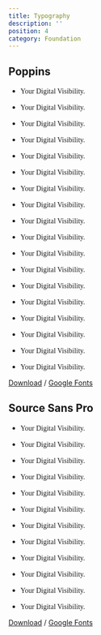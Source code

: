 ```yaml
---
title: Typography
description: ''
position: 4
category: Foundation
---
```


## Poppins
- <p class="text-xl font-hairline" style="font-family: 'Poppins'">Your Digital Visibility.</p>
- <p class="text-xl font-hairline italic" style="font-family: 'Poppins'">Your Digital Visibility.</p>
- <p class="text-xl font-thin" style="font-family: 'Poppins'">Your Digital Visibility.</p>
- <p class="text-xl font-thin italic" style="font-family: 'Poppins'">Your Digital Visibility.</p>
- <p class="text-xl font-light" style="font-family: 'Poppins'">Your Digital Visibility.</p>
- <p class="text-xl font-light italic" style="font-family: 'Poppins'">Your Digital Visibility.</p>
- <p class="text-xl font-normal" style="font-family: 'Poppins'">Your Digital Visibility.</p>
- <p class="text-xl font-normal italic" style="font-family: 'Poppins'">Your Digital Visibility.</p>
- <p class="text-xl font-medium" style="font-family: 'Poppins'">Your Digital Visibility.</p>
- <p class="text-xl font-medium italic" style="font-family: 'Poppins'">Your Digital Visibility.</p>
- <p class="text-xl font-semibold" style="font-family: 'Poppins'">Your Digital Visibility.</p>
- <p class="text-xl font-semibold italic" style="font-family: 'Poppins'">Your Digital Visibility.</p>
- <p class="text-xl font-bold" style="font-family: 'Poppins'">Your Digital Visibility.</p>
- <p class="text-xl font-bold italic" style="font-family: 'Poppins'">Your Digital Visibility.</p>
- <p class="text-xl font-extrabold" style="font-family: 'Poppins'">Your Digital Visibility.</p>
- <p class="text-xl font-extrabold italic" style="font-family: 'Poppins'">Your Digital Visibility.</p>
- <p class="text-xl font-black" style="font-family: 'Poppins'">Your Digital Visibility.</p>
- <p class="text-xl font-black italic" style="font-family: 'Poppins'">Your Digital Visibility.</p>

[Download](https://fonts.google.com/download?family=Poppins) / [Google Fonts](https://fonts.google.com/specimen/Poppins?sidebar.open=true&selection.family=Poppins:ital,wght@0,100;0,200;0,300;0,400;0,500;0,600;0,700;0,800;0,900;1,100;1,200;1,300;1,400;1,500;1,600;1,700;1,800;1,900)

## Source Sans Pro
- <p class="text-xl font-thin" style="font-family: 'Source Sans Pro'">Your Digital Visibility.</p>
- <p class="text-xl font-thin italic" style="font-family: 'Source Sans Pro'">Your Digital Visibility.</p>
- <p class="text-xl font-light" style="font-family: 'Source Sans Pro'">Your Digital Visibility.</p>
- <p class="text-xl font-light italic" style="font-family: 'Source Sans Pro'">Your Digital Visibility.</p>
- <p class="text-xl font-normal" style="font-family: 'Source Sans Pro'">Your Digital Visibility.</p>
- <p class="text-xl font-normal italic" style="font-family: 'Source Sans Pro'">Your Digital Visibility.</p>
- <p class="text-xl font-semibold" style="font-family: 'Source Sans Pro'">Your Digital Visibility.</p>
- <p class="text-xl font-semibold italic" style="font-family: 'Source Sans Pro'">Your Digital Visibility.</p>
- <p class="text-xl font-bold" style="font-family: 'Source Sans Pro'">Your Digital Visibility.</p>
- <p class="text-xl font-bold italic" style="font-family: 'Source Sans Pro'">Your Digital Visibility.</p>
- <p class="text-xl font-black" style="font-family: 'Source Sans Pro'">Your Digital Visibility.</p>
- <p class="text-xl font-black italic" style="font-family: 'Source Sans Pro'">Your Digital Visibility.</p>

[Download](https://fonts.google.com/download?family=Source%20Sans%20Pro) / [Google Fonts](https://fonts.google.com/specimen/Source+Sans+Pro?query=source+san&sidebar.open=true&selection.family=Source+Sans+Pro:ital,wght@0,200;0,300;0,400;0,600;0,700;0,900;1,200;1,300;1,400;1,600;1,700;1,900#glyphs)

<style>
    @import url('https://fonts.googleapis.com/css2?family=Source+Sans+Pro:ital,wght@0,200;0,300;0,400;0,600;0,700;0,900;1,200;1,300;1,400;1,600;1,700;1,900&display=swap');
    @import url('https://fonts.googleapis.com/css2?family=Poppins:ital,wght@0,100;0,200;0,300;0,400;0,500;0,600;0,700;0,800;0,900;1,100;1,200;1,300;1,400;1,500;1,600;1,700;1,800;1,900&display=swap');
</style>
